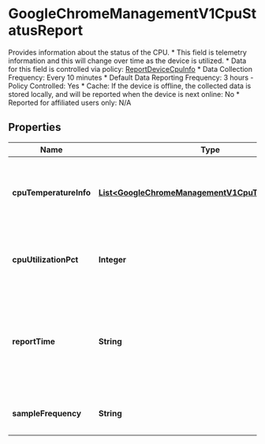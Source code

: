 

# GoogleChromeManagementV1CpuStatusReport

Provides information about the status of the CPU. * This field is telemetry information and this will change over time as the device is utilized. * Data for this field is controlled via policy: [ReportDeviceCpuInfo](https://chromeenterprise.google/policies/#ReportDeviceCpuInfo) * Data Collection Frequency: Every 10 minutes * Default Data Reporting Frequency: 3 hours - Policy Controlled: Yes * Cache: If the device is offline, the collected data is stored locally, and will be reported when the device is next online: No * Reported for affiliated users only: N/A

## Properties

| Name | Type | Description | Notes |
|------------ | ------------- | ------------- | -------------|
|**cpuTemperatureInfo** | [**List&lt;GoogleChromeManagementV1CpuTemperatureInfo&gt;**](GoogleChromeManagementV1CpuTemperatureInfo.md) | Output only. CPU temperature sample info per CPU core in Celsius |  [optional] [readonly] |
|**cpuUtilizationPct** | **Integer** | Output only. Sample of CPU utilization (0-100 percent). |  [optional] [readonly] |
|**reportTime** | **String** | Output only. The timestamp in milliseconds representing time at which this report was sampled. |  [optional] [readonly] |
|**sampleFrequency** | **String** | Output only. Frequency the report is sampled. |  [optional] [readonly] |



